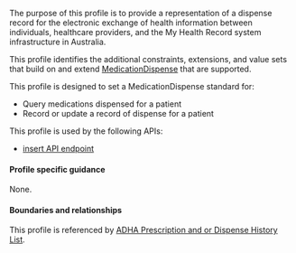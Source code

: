 The purpose of this profile is to provide a representation of a dispense record for the electronic exchange of health information between individuals, healthcare providers, and the My Health Record system infrastructure in Australia.

This profile identifies the additional constraints, extensions, and value sets that build on and extend [MedicationDispense](http://hl7.org/fhir/R4/medicationdispense.html) that are supported. 

This profile is designed to set a MedicationDispense standard for:
* Query medications dispensed for a patient
* Record or update a record of dispense for a patient

This profile is used by the following APIs:
* [insert API endpoint](StructureDefinition-TBD-1.html)


#### Profile specific guidance
None.


#### Boundaries and relationships
This profile is referenced by 
[ADHA Prescription and or Dispense History List](StructureDefinition-dh-list-medication-pdl-1.html).

